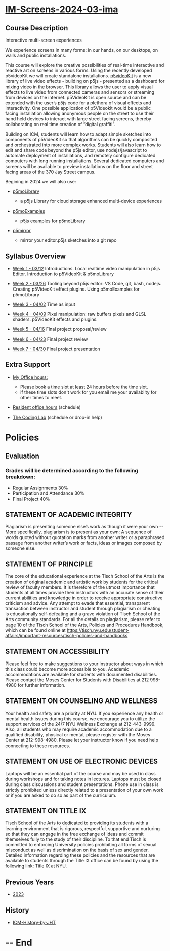 # [IM-Screens-2024-03-ima](https://github.com/p5videoKit/IM-Screens-2024-03-ima)

<!-- https://github.com/p5videoKit/IM-Screens-2024-03-ima  -->

## Course Description

Interactive multi-screen experiences

We experience screens in many forms:
in our hands, on our desktops, on walls and public installations.

This course will explore the creative possibilities of real-time
interactive and reactive art on screens in various forms.
Using the recently developed p5videoKit we will create standalone installations.
[p5videoKit](https://github.com/molab-itp/p5videoKit) is a new library of live video effects - building on p5js -
presented as a dashboard for mixing video in the browser.
This library allows the user to apply visual effects to live video
from connected cameras and sensors or streaming from devices on the internet.
p5VideoKit is open source and can be extended with the user’s p5js code for
a plethora of visual effects and interactivity. One possible application of p5Videokit
would be a public facing installation allowing anonymous people on the street
to use their hand held devices to interact with large street facing screens,
thereby collaborating on real time creation of “digital graffiti”.

Building on ICM, students will learn how to adapt simple sketches
into components of p5VideoKit so that algorithms can be
quickly composited and orchestrated into more complex works.
Students will also learn how to edit and share code beyond the p5js editor,
use nodejs/javascript to automate deployment of installations,
and remotely configure dedicated computers with long running installations.
Several dedicated computers and screens will be available to preview installations
on the floor and street facing areas of the 370 Jay Street campus.

Begining in 2024 we will also use:

- [p5moLibrary](https://github.com/molab-itp/p5moLibrary)

  - a p5js Library for cloud storage enhanced multi-device experiences

- [p5moExamples](https://github.com/molab-itp/p5moExamples)
  - p5js examples for p5moLibrary
- [p5mirror](https://github.com/molab-itp/p5mirror)
  - mirror your editor.p5js sketches into a git repo

## Syllabus Overview

- [Week 1 - 03/12](weeks/01_intro.md)
  Introductions. Local realtime video manipulation in p5js Editor. Introduction to p5VideoKit & p5moLibrary

- [Week 2 - 03/26](weeks/02_code.md) Tooling beyond p5js editor: VS Code, git, bash, nodejs. Creating p5VideoKit effect plugins. Using p5moExamples for p5moLibrary

- [Week 3 - 04/02](weeks/03_time.md) Time as input

- [Week 4 - 04/09](weeks/04_video.md) Pixel manipulation: raw buffers pixels and GLSL shaders. p5VideoKit effects and plugins.

- [Week 5 - 04/16](weeks/05_proposal.md) Final project proposal/review

- [Week 6 - 04/23](weeks/06_todo.md) Final project review

- [Week 7 - 04/30](weeks/07_todo.md) Final project presentation

## Extra Support

- [My Office hours:](https://calendar.google.com/calendar/u/0/selfsched?sstoken=UUdFT1BmNTVfLW5BfGRlZmF1bHR8YmZmMzM3NDFjYjFmMGE4NDI1YTFlNWEzNGQwMGY3NTk)

  - Please book a time slot at least 24 hours before the time slot.
  - if these time slots don't work for you email me your availablity for other times to meet.

- [Resident office hours](https://itp.nyu.edu/help/office-hours/) (schedule)
- [The Coding Lab](https://codinglab.itp.io/) (schedule or drop-in help)

# Policies

## Evaluation

### Grades will be determined according to the following breakdown:

- Regular Assignments 30%
- Participation and Attendance 30%
- Final Project 40%

## STATEMENT OF ACADEMIC INTEGRITY

Plagiarism is presenting someone else’s work as though it were your own -- More specifically, plagiarism is to present as your own: A sequence of words quoted without quotation marks from another writer or a paraphrased passage from another writer’s work or facts, ideas or images composed by someone else.

## STATEMENT OF PRINCIPLE

The core of the educational experience at the Tisch School of the Arts is the creation of original academic and artistic work by students for the critical review of faculty members. It is therefore of the utmost importance that students at all times provide their instructors with an accurate sense of their current abilities and knowledge in order to receive appropriate constructive criticism and advice. Any attempt to evade that essential, transparent transaction between instructor and student through plagiarism or cheating is educationally self-defeating and a grave violation of Tisch School of the Arts community standards. For all the details on plagiarism, please refer to page 10 of the Tisch School of the Arts, Policies and Procedures Handbook, which can be found online at https://tisch.nyu.edu/student-affairs/important-resources/tisch-policies-and-handbooks

## STATEMENT ON ACCESSIBILITY

Please feel free to make suggestions to your instructor about ways in which this class could become more accessible to you. Academic accommodations are available for students with documented disabilities. Please contact the Moses Center for Students with Disabilities at 212 998-4980 for further information.

## STATEMENT ON COUNSELING AND WELLNESS

Your health and safety are a priority at NYU. If you experience any health or mental health issues during this course, we encourage you to utilize the support services of the 24/7 NYU Wellness Exchange at 212-443-9999. Also, all students who may require academic accommodation due to a qualified disability, physical or mental, please register with the Moses Center at 212-998-4980. Please let your instructor know if you need help connecting to these resources.

## STATEMENT ON USE OF ELECTRONIC DEVICES

Laptops will be an essential part of the course and may be used in class during workshops and for taking notes in lectures. Laptops must be closed during class discussions and student presentations. Phone use in class is strictly prohibited unless directly related to a presentation of your own work or if you are asked to do so as part of the curriculum.

## STATEMENT ON TITLE IX

Tisch School of the Arts to dedicated to providing its students with a learning environment that is rigorous, respectful, supportive and nurturing so that they can engage in the free exchange of ideas and commit themselves fully to the study of their discipline. To that end Tisch is committed to enforcing University policies prohibiting all forms of sexual misconduct as well as discrimination on the basis of sex and gender. Detailed information regarding these policies and the resources that are available to students through the Title IX office can be found by using the following link: Title IX at NYU.

## Previous Years

- [2023](https://github.com/jht9629-nyu/IM-Screens-2023)

## History

- [ICM-History-by-JHT](https://docs.google.com/presentation/d/1vp4-SAJlEcKLR6fYAIpatqUReJs6ugEmz-jBeSIjHys/edit#slide=id.g15b64432c0b_0_6)

# -- End
